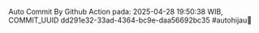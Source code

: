 Auto Commit By Github Action pada: 2025-04-28 19:50:38 WIB, COMMIT_UUID dd291e32-33ad-4364-bc9e-daa56692bc35 #autohijau🗿
